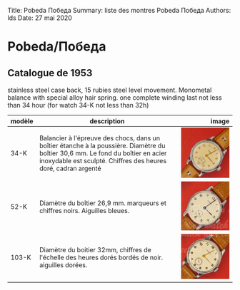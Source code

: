 Title:   Pobeda Победа
Summary: liste des montres Pobeda Победа
Authors: lds
Date:    27 mai 2020

# Pobeda/Победа

## Catalogue de 1953

stainless steel case back, 15 rubies steel level movement. Monometal balance with special alloy hair spring. one complete winding last not less than 34 hour (for watch 34-K not less than 32h)

| modèle        | description           | image  |
| ------------- |-------------| -----:|
| 34-K       | Balancier à l'épreuve des chocs, dans un boîtier étanche à la poussière. Diamètre du boîtier 30,6 mm. Le fond du boîtier en acier inoxydable est sculpté. Chiffres des heures doré, cadran argenté  |![34-K](images/pobeda/34-K.png "34-K") |
| 52-K       | Diamètre du boîtier 26,9 mm. marqueurs et chiffres noirs. Aiguilles bleues. |![34-K](images/pobeda/52-K.png "34-K") |
| 103-K       | Diamètre du boitier 32mm, chiffres de l'échelle des heures dorés bordés de noir. aiguilles dorées.|![103-K](images/pobeda/103-K.png "103-K") |
